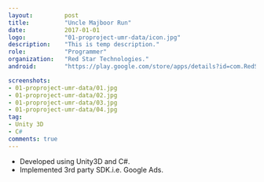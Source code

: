```yaml
---
layout:			post
title:			"Uncle Majboor Run"
date:			2017-01-01
logo:			"01-proproject-umr-data/icon.jpg"
description:	"This is temp description."
role:			"Programmer"
organization:	"Red Star Technologies."
android:		"https://play.google.com/store/apps/details?id=com.RedStar.MajboorRun"

screenshots:
- 01-proproject-umr-data/01.jpg
- 01-proproject-umr-data/02.jpg
- 01-proproject-umr-data/03.jpg
- 01-proproject-umr-data/04.jpg
tag:
- Unity 3D
- C#
comments: true
---
```


* Developed using Unity3D and C#.
* Implemented 3rd party SDK.i.e. Google Ads.
